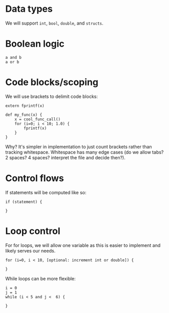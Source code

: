 # Data types
We will support `int`, `bool`, `double`, and `structs`.

# Boolean logic
```
a and b
a or b
```

# Code blocks/scoping
We will use brackets to delimit code blocks:

```
extern fprintf(x)

def my_func(x) {
    x = cool_func_call()
    for (i=0; i < 10; 1.0) {
        fprintf(x)
    }
}
```

Why? It's simpler in implementation to just count brackets rather than tracking whitespace.
Whitespace has many edge cases (do we allow tabs? 2 spaces? 4 spaces? interpret the file
and decide then?).

# Control flows
If statements will be computed like so:
```
if (statement) {

}
```

# Loop control
For for loops, we will allow one variable as this is easier to implement and
likely serves our needs.
```
for (i=0, i < 10, [optional: increment int or double]) {

}
```

While loops can be more flexible:
```
i = 0
j = 1
while (i < 5 and j <  6) {

}
```
